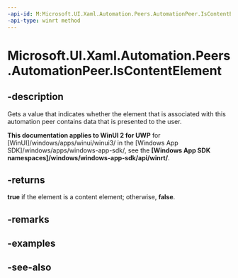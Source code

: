 ```yaml
---
-api-id: M:Microsoft.UI.Xaml.Automation.Peers.AutomationPeer.IsContentElement
-api-type: winrt method
---
```


<!-- Method syntax
public bool IsContentElement()
-->

# Microsoft.UI.Xaml.Automation.Peers.AutomationPeer.IsContentElement

## -description
Gets a value that indicates whether the element that is associated with this automation peer contains data that is presented to the user.

**This documentation applies to WinUI 2 for UWP** for [WinUI]/windows/apps/winui/winui3/ in the [Windows App SDK]/windows/apps/windows-app-sdk/, see the **[Windows App SDK namespaces]/windows/windows-app-sdk/api/winrt/**.

## -returns
**true** if the element is a content element; otherwise, **false**.

## -remarks

## -examples

## -see-also
